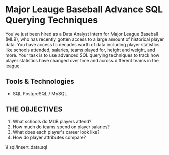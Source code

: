# Major Leauge Baseball Advance SQL Querying Techniques

You've just been hired as a Data Analyst Intern for Major League Baseball (MLB), who has recently gotten access to a large amount of historical player data.
You have access to decades worth of data including player statistics like schools attended, salaries, teams played for, height and weight, and more.
Your task is to use advanced SQL querying techniques to track how player statistics have changed over time and across different teams in the league.

## Tools & Technologies
- SQL PostgreSQL / MySQL

## THE OBJECTIVES
1. What schools do MLB players attend?
2. How much do teams spend on player salaries?
3. What does each player's career look like?
4. How do player attributes compare?

\i sql/insert_data.sql







